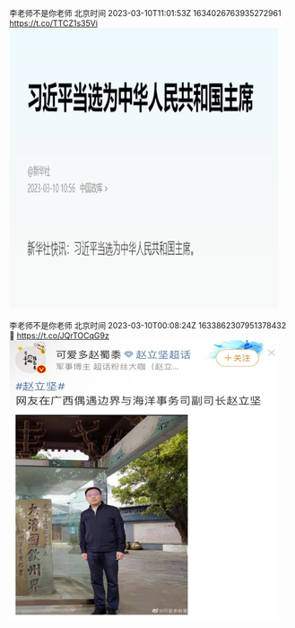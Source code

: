 李老师不是你老师 北京时间 2023-03-10T11:01:53Z 1634026763935272961<br>https://t.co/TTCZ1s35Vi<br><img src='/temp/image/2023/w-Month-3/1634026763935272961_0.jpg' width='480' height='500'><br><br>李老师不是你老师 北京时间 2023-03-10T00:08:24Z 1633862307951378432<br>💜 https://t.co/JQrTOCqG9z<br><img src='/temp/image/2023/w-Month-3/1633862307951378432_0.jpg' width='480' height='500'><br><br>